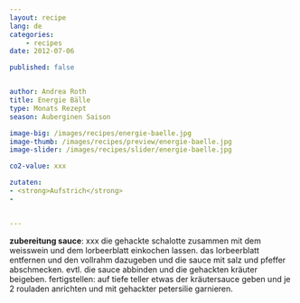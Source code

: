 ```yaml
---
layout: recipe
lang: de
categories:
    - recipes
date: 2012-07-06

published: false


author: Andrea Roth
title: Energie Bälle
type: Monats Rezept
season: Auberginen Saison

image-big: /images/recipes/energie-baelle.jpg
image-thumb: /images/recipes/preview/energie-baelle.jpg
image-slider: /images/recipes/slider/energie-baelle.jpg

co2-value: xxx

zutaten:
- <strong>Aufstrich</strong>
-


---
```




**zubereitung sauce**:
xxx die gehackte schalotte zusammen mit dem weisswein und dem lorbeerblatt einkochen lassen.
das lorbeerblatt entfernen und den vollrahm dazugeben und die sauce mit salz und pfeffer abschmecken. evtl. die sauce abbinden und die gehackten kräuter beigeben.
fertigstellen:
auf tiefe teller etwas der kräutersauce geben und je 2 rouladen anrichten und mit gehackter petersilie garnieren.